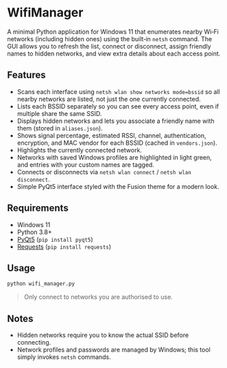 # WifiManager

A minimal Python application for Windows 11 that enumerates nearby Wi‑Fi networks (including hidden ones) using the built‑in `netsh` command. The GUI allows you to refresh the list, connect or disconnect, assign friendly names to hidden networks, and view extra details about each access point.

## Features
* Scans each interface using `netsh wlan show networks mode=bssid` so all nearby networks are listed, not just the one currently connected.
* Lists each BSSID separately so you can see every access point, even if multiple share the same SSID.
* Displays hidden networks and lets you associate a friendly name with them (stored in `aliases.json`).
* Shows signal percentage, estimated RSSI, channel, authentication, encryption, and MAC vendor for each BSSID (cached in `vendors.json`).
* Highlights the currently connected network.
* Networks with saved Windows profiles are highlighted in light green, and entries with your custom names are tagged.
* Connects or disconnects via `netsh wlan connect` / `netsh wlan disconnect`.
* Simple PyQt5 interface styled with the Fusion theme for a modern look.

## Requirements
* Windows 11
* Python 3.8+
* [PyQt5](https://pypi.org/project/PyQt5/) (`pip install pyqt5`)
* [Requests](https://pypi.org/project/requests/) (`pip install requests`)

## Usage
```bash
python wifi_manager.py
```
> Only connect to networks you are authorised to use.

## Notes
* Hidden networks require you to know the actual SSID before connecting.
* Network profiles and passwords are managed by Windows; this tool simply invokes `netsh` commands.
